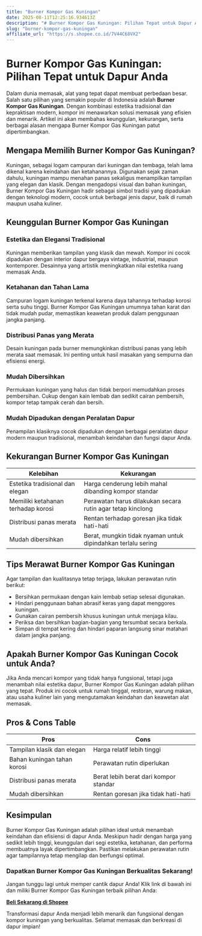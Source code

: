```yaml
---
title: "Burner Kompor Gas Kuningan"
date: 2025-08-11T12:25:16.934613Z
description: "# Burner Kompor Gas Kuningan: Pilihan Tepat untuk Dapur Anda..."
slug: "burner-kompor-gas-kuningan"
affiliate_url: "https://s.shopee.co.id/7V44C68VX2"
---
```

# Burner Kompor Gas Kuningan: Pilihan Tepat untuk Dapur Anda

Dalam dunia memasak, alat yang tepat dapat membuat perbedaan besar. Salah satu pilihan yang semakin populer di Indonesia adalah **Burner Kompor Gas Kuningan**. Dengan kombinasi estetika tradisional dan kepraktisan modern, kompor ini menawarkan solusi memasak yang efisien dan menarik. Artikel ini akan membahas keunggulan, kekurangan, serta berbagai alasan mengapa Burner Kompor Gas Kuningan patut dipertimbangkan.

## Mengapa Memilih Burner Kompor Gas Kuningan?

Kuningan, sebagai logam campuran dari kuningan dan tembaga, telah lama dikenal karena keindahan dan ketahanannya. Digunakan sejak zaman dahulu, kuningan mampu menahan panas sekaligus menampilkan tampilan yang elegan dan klasik. Dengan mengadopsi visual dan bahan kuningan, Burner Kompor Gas Kuningan hadir sebagai simbol tradisi yang dipadukan dengan teknologi modern, cocok untuk berbagai jenis dapur, baik di rumah maupun usaha kuliner.

## Keunggulan Burner Kompor Gas Kuningan

### Estetika dan Elegansi Tradisional
Kuningan memberikan tampilan yang klasik dan mewah. Kompor ini cocok dipadukan dengan interior dapur bergaya vintage, industrial, maupun kontemporer. Desainnya yang artistik meningkatkan nilai estetika ruang memasak Anda.

### Ketahanan dan Tahan Lama
Campuran logam kuningan terkenal karena daya tahannya terhadap korosi serta suhu tinggi. Burner Kompor Gas Kuningan umumnya tahan karat dan tidak mudah pudar, memastikan keawetan produk dalam penggunaan jangka panjang.

### Distribusi Panas yang Merata
Desain kuningan pada burner memungkinkan distribusi panas yang lebih merata saat memasak. Ini penting untuk hasil masakan yang sempurna dan efisiensi energi.

### Mudah Dibersihkan
Permukaan kuningan yang halus dan tidak berpori memudahkan proses pembersihan. Cukup dengan kain lembab dan sedikit cairan pembersih, kompor tetap tampak cerah dan bersih.

### Mudah Dipadukan dengan Peralatan Dapur
Penampilan klasiknya cocok dipadukan dengan berbagai peralatan dapur modern maupun tradisional, menambah keindahan dan fungsi dapur Anda.

## Kekurangan Burner Kompor Gas Kuningan

| Kelebihan                                | Kekurangan                                |
|------------------------------------------|-------------------------------------------|
| Estetika tradisional dan elegan        | Harga cenderung lebih mahal dibanding kompor standar|
| Memiliki ketahanan terhadap korosi    | Perawatan harus dilakukan secara rutin agar tetap kinclong |
| Distribusi panas merata               | Rentan terhadap goresan jika tidak hati-hati |
| Mudah dibersihkan                     | Berat, mungkin tidak nyaman untuk dipindahkan terlalu sering |

## Tips Merawat Burner Kompor Gas Kuningan

Agar tampilan dan kualitasnya tetap terjaga, lakukan perawatan rutin berikut:

- Bersihkan permukaan dengan kain lembab setiap selesai digunakan.
- Hindari penggunaan bahan abrasif keras yang dapat menggores kuningan.
- Gunakan cairan pembersih khusus kuningan untuk menjaga kilau.
- Periksa dan bersihkan bagian-bagian yang tersumbat secara berkala.
- Simpan di tempat kering dan hindari paparan langsung sinar matahari dalam jangka panjang.

## Apakah Burner Kompor Gas Kuningan Cocok untuk Anda?

Jika Anda mencari kompor yang tidak hanya fungsional, tetapi juga menambah nilai estetika dapur, Burner Kompor Gas Kuningan adalah pilihan yang tepat. Produk ini cocok untuk rumah tinggal, restoran, warung makan, atau usaha kuliner lain yang mengutamakan keindahan dan keawetan alat memasak.

## Pros & Cons Table

| **Pros** | **Cons** |
| --- | --- |
| Tampilan klasik dan elegan | Harga relatif lebih tinggi |
| Bahan kuningan tahan korosi | Perawatan rutin diperlukan |
| Distribusi panas merata | Berat lebih berat dari kompor standar |
| Mudah dibersihkan | Rentan goresan jika tidak hati-hati |

## Kesimpulan

Burner Kompor Gas Kuningan adalah pilihan ideal untuk menambah keindahan dan efisiensi di dapur Anda. Meskipun hadir dengan harga yang sedikit lebih tinggi, keunggulan dari segi estetika, ketahanan, dan performa membuatnya layak dipertimbangkan. Pastikan melakukan perawatan rutin agar tampilannya tetap mengilap dan berfungsi optimal.

### Dapatkan Burner Kompor Gas Kuningan Berkualitas Sekarang!

Jangan tunggu lagi untuk memper cantik dapur Anda! Klik link di bawah ini dan miliki Burner Kompor Gas Kuningan terbaik pilihan Anda:

[**Beli Sekarang di Shopee**](https://s.shopee.co.id/7V44C68VX2)

Transformasi dapur Anda menjadi lebih menarik dan fungsional dengan kompor kuningan yang berkualitas. Selamat memasak dan berkreasi di dapur impian!
